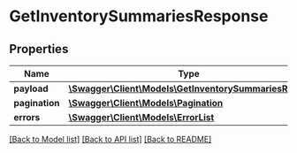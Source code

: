 # GetInventorySummariesResponse

## Properties

Name | Type | Description | Notes
------------ | ------------- | ------------- | -------------
**payload** | [**\Swagger\Client\Models\GetInventorySummariesResult**](GetInventorySummariesResult.md) |  | [optional]
**pagination** | [**\Swagger\Client\Models\Pagination**](Pagination.md) |  | [optional]
**errors** | [**\Swagger\Client\Models\ErrorList**](ErrorList.md) |  | [optional]

[[Back to Model list]](../../README.md#documentation-for-models) [[Back to API list]](../../README.md#documentation-for-api-endpoints) [[Back to README]](../../README.md)

